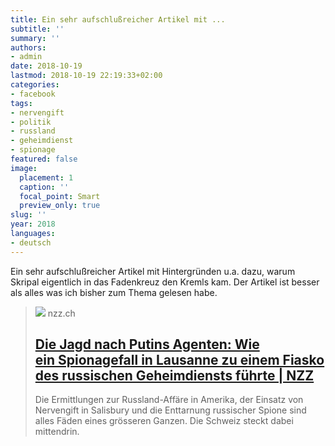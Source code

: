 ```yaml
---
title: Ein sehr aufschlußreicher Artikel mit ...
subtitle: ''
summary: ''
authors:
- admin
date: 2018-10-19
lastmod: 2018-10-19 22:19:33+02:00
categories:
- facebook
tags:
- nervengift
- politik
- russland
- geheimdienst
- spionage
featured: false
image:
  placement: 1
  caption: ''
  focal_point: Smart
  preview_only: true
slug: ''
year: 2018
languages:
- deutsch
---
```


Ein sehr aufschlußreicher Artikel mit Hintergründen u.a. dazu, warum Skripal eigentlich in das Fadenkreuz den Kremls kam. Der Artikel ist besser als alles was ich bisher zum Thema gelesen habe.
> [![](https://img.nzz.ch/2018/10/17/5b66774a-e92f-4686-b864-94fd56d73c1a.png?width=929&height=523&fit=bound&quality=75&auto=webp&crop=929,523,x0,y0)](https://www.nzz.ch/international/die-jagd-nach-putins-agenten-wie-ein-spionagefall-in-lausanne-zu-einem-fiasko-des-russischen-geheimdiensts-fuehrte-ld.1429047)
> nzz.ch
> ## [Die Jagd nach Putins Agenten: Wie ein Spionagefall in Lausanne zu einem Fiasko des russischen Geheimdiensts führte | NZZ](https://www.nzz.ch/international/die-jagd-nach-putins-agenten-wie-ein-spionagefall-in-lausanne-zu-einem-fiasko-des-russischen-geheimdiensts-fuehrte-ld.1429047)
>
>Die Ermittlungen zur Russland-Affäre in Amerika, der Einsatz von Nervengift in Salisbury und die Enttarnung russischer Spione sind alles Fäden eines grösseren Ganzen. Die Schweiz steckt dabei mittendrin.